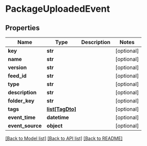 # PackageUploadedEvent

## Properties
Name | Type | Description | Notes
------------ | ------------- | ------------- | -------------
**key** | **str** |  | [optional] 
**name** | **str** |  | [optional] 
**version** | **str** |  | [optional] 
**feed_id** | **str** |  | [optional] 
**type** | **str** |  | [optional] 
**description** | **str** |  | [optional] 
**folder_key** | **str** |  | [optional] 
**tags** | [**list[TagDto]**](TagDto.md) |  | [optional] 
**event_time** | **datetime** |  | [optional] 
**event_source** | **object** |  | [optional] 

[[Back to Model list]](../README.md#documentation-for-models) [[Back to API list]](../README.md#documentation-for-api-endpoints) [[Back to README]](../README.md)


